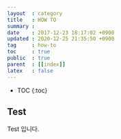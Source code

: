 ```yaml
---
layout  : category
title   : HOW TO
summary :
date    : 2017-12-23 18:17:02 +0900
updated : 2020-12-25 21:35:50 +0900
tag     : how-to
toc     : true
public  : true
parent  : [[index]]
latex   : false
---
```

* TOC
{:toc}

## Test

Test 입니다. 
